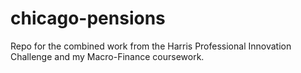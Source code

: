 # chicago-pensions
Repo for the combined work from the Harris Professional Innovation Challenge and my Macro-Finance coursework.
